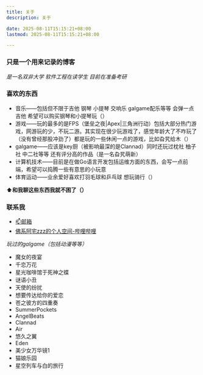 ```yaml
---
title: 关于
description: 关于

date: 2025-08-11T15:15:21+08:00
lastmod: 2025-08-11T15:15:21+08:00

---
```


### 只是一个用来记录的博客

*是一名双非大学 软件工程在读学生 目前在准备考研*

### 喜欢的东西

- 音乐——包括但不限于吉他 钢琴 小提琴 交响乐 galgame配乐等等 会弹一点吉他 希望可以购买钢琴和小提琴玩（）
- 游戏——玩的最多的是FPS（堡垒之夜|Apex|三角洲行动）包括大部分热门游戏，网游玩的少，不玩二游。其实现在很少玩游戏了，感觉年龄大了不咋玩了（没有曾经那股冲劲了）都是玩的一些休闲一点的游戏，比如旮旯给木（）
- galgame——应该是key厨（被影响最深的是Clannad）同时还玩过枕社 柚子社 中二社等等 还有评分高的作品（是一名旮旯萌新）
- 计算机技术——目前是在做Go语言开发包括运维方面的东西，会写一点前端，希望可以捣腾一些有意思的小玩意
- 体育运动——业余爱好喜欢打羽毛球和乒乓球 想玩骑行（）

**⬆和我聊这些东西我就不困了（）**

### 联系我

- [📫邮箱](mailto:friend@fxaz.org)
- [佛系阿宅zzz的个人空间-哔哩哔哩](https://b23.tv/1CUKsKR) 

*玩过的galgame（包括动漫等等）*
- 魔女的夜宴
- 千恋万花
- 星光咖啡馆于死神之蝶
- 谜语小丑
- 天使的纷扰
- 想要传达给你的爱恋
- 苍之彼方的四重奏
- SummerPockets
- AngelBeats
- Clannad
- Air
- 悠久之翼
- Eden
- 美少女万华镜1
- 猫娘乐园
- 星空列车与白的旅行